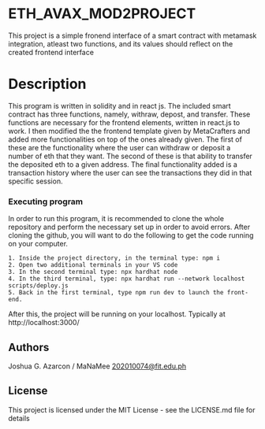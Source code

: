 # ETH_AVAX_MOD2PROJECT

This project is a simple fronend interface of a smart contract with metamask integration, atleast two functions, and its values should reflect on the created frontend interface

# Description

This program is written in solidity and in react js. The included smart contract has three functions, namely, withraw, depost, and transfer. These functions are necessary for the frontend elements, written in react.js to work. I then modified the the frontend template given by MetaCrafters and added more functionalities on top of the ones already given. The first of these are the functionality where the user can withdraw or deposit a number of eth that they want. The second of these is that ability to transfer the deposited eth to a given address. The final functionality added is a transaction history where the user can see the transactions they did in that specific session. 


### Executing program

In order to run this program, it is recommended to clone the whole repository and perform the necessary set up in order to avoid errors. After cloning the github, you will want to do the following to get the code running on your computer.

    1. Inside the project directory, in the terminal type: npm i
    2. Open two additional terminals in your VS code
    3. In the second terminal type: npx hardhat node
    4. In the third terminal, type: npx hardhat run --network localhost scripts/deploy.js
    5. Back in the first terminal, type npm run dev to launch the front-end.

After this, the project will be running on your localhost. Typically at http://localhost:3000/

## Authors

Joshua G. Azarcon / MaNaMee
202010074@fit.edu.ph


## License

This project is licensed under the MIT License - see the LICENSE.md file for details
